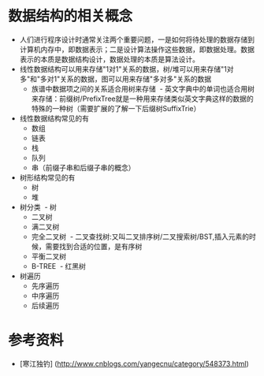 # 数据结构的相关概念

- 人们进行程序设计时通常关注两个重要问题，一是如何将待处理的数据存储到计算机内存中，即数据表示；二是设计算法操作这些数据，即数据处理。数据表示的本质是数据结构设计，数据处理的本质是算法设计。
- 线性数据结构可以用来存储"1对1"关系的数据，树/堆可以用来存储"1对多"和"多对1"关系的数据，图可以用来存储"多对多"关系的数据
  - 族谱中数据项之间的关系适合用树来存储
  - 英文字典中的单词也适合用树来存储：前缀树/PrefixTree就是一种用来存储类似英文字典这样的数据的特殊的一种树（需要扩展的了解一下后缀树SuffixTrie）
- 线性数据结构常见的有
  - 数组
   - 链表
  - 栈
  - 队列
  - 串（前缀子串和后缀子串的概念）
- 树形结构常见的有
  - 树
  - 堆
- 树分类
  - 树
  - 二叉树
  - 满二叉树
  - 完全二叉树
  - 二叉查找树:又叫二叉排序树/二叉搜索树/BST,插入元素的时候，需要找到合适的位置，是有序树
  - 平衡二叉树
  - B-TREE
  - 红黑树
- 树遍历
  - 先序遍历
  - 中序遍历
  - 后续遍历

# 参考资料

- [寒江独钓] (http://www.cnblogs.com/yangecnu/category/548373.html)

